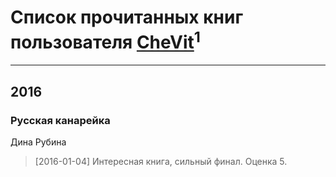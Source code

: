 # Список прочитанных книг пользователя [CheVit](http://vk.com/id132602864)<sup>1</sup>
---

## 2016

### Русская канарейка
Дина Рубина
> [2016-01-04] Интересная книга, сильный финал. Оценка 5.



